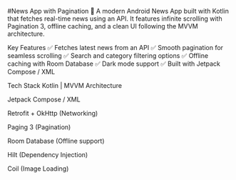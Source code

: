 #News App with Pagination 📰
A modern Android News App built with Kotlin that fetches real-time news using an API. It features infinite scrolling with Pagination 3, offline caching, and a clean UI following the MVVM architecture.

Key Features
✅ Fetches latest news from an API
✅ Smooth pagination for seamless scrolling
✅ Search and category filtering options
✅ Offline caching with Room Database
✅ Dark mode support
✅ Built with Jetpack Compose / XML

Tech Stack
Kotlin | MVVM Architecture

Jetpack Compose / XML

Retrofit + OkHttp (Networking)

Paging 3 (Pagination)

Room Database (Offline support)

Hilt (Dependency Injection)

Coil (Image Loading)

